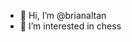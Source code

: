 - 👋 Hi, I’m @brianaltan
- 👀 I’m interested in chess

<!---
brianaltan/brianaltan is a ✨ special ✨ repository because its `README.md` (this file) appears on your GitHub profile.
You can click the Preview link to take a look at your changes.
--->
